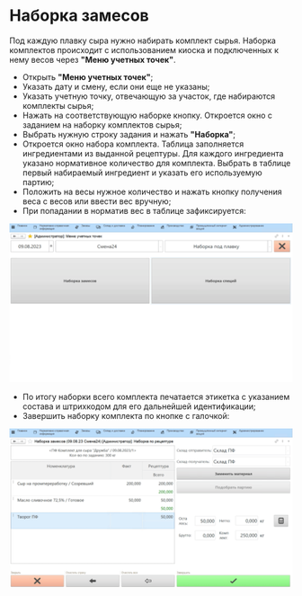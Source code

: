 # Наборка замесов

Под каждую плавку сыра нужно набирать комплект сырья. Наборка комплектов
происходит с использованием киоска и подключенных к нему весов через
**"Меню учетных точек"**.

- Открыть **"Меню учетных точек"**;
- Указать дату и смену, если они еще не указаны;
- Указать учетную точку, отвечающую за участок, где набираются комплекты сырья;
- Нажать на соответствующую наборке кнопку. Откроется окно с заданием на наборку комплектов сырья;
- Выбрать нужную строку задания и нажать **"Наборка"**;
- Откроется окно набора комплекта. Таблица заполняется ингредиентами из выданной рецептуры. Для каждого ингредиента указано нормативное количество для комплекта. Выбрать в таблице первый набираемый ингредиент и указать его используемую партию;
- Положить на весы нужное количество и нажать кнопку получения веса с весов или ввести вес вручную;
- При попадании в норматив вес в таблице зафиксируется:  

![](MixingSet.assets/1.gif)

- По итогу наборки всего комплекта печатается этикетка с указанием состава и штрихкодом для его дальнейшей идентификации;
- Завершить наборку комплекта по кнопке с галочкой:  

![](MixingSet.assets/2.gif)